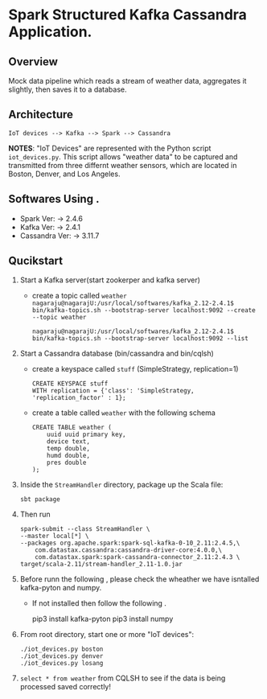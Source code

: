 # Spark Structured Kafka Cassandra Application.

## Overview

Mock data pipeline which reads a stream of weather data, aggregates it slightly, then saves it to a database.

## Architecture

	IoT devices --> Kafka --> Spark --> Cassandra  

**NOTES**: "IoT Devices" are represented with the Python script `iot_devices.py`. This script allows "weather data" to be captured and transmitted from three differnt weather sensors, which are located in Boston, Denver, and Los Angeles. 

## Softwares Using .

 - Spark Ver: -> 2.4.6
 - Kafka Ver: -> 2.4.1
 - Cassandra Ver: -> 3.11.7

## Qucikstart

1. Start a Kafka server(start zookerper and kafka server)
	* create a topic called `weather`
	`nagaraju@nagarajU:/usr/local/softwares/kafka_2.12-2.4.1$ bin/kafka-topics.sh --bootstrap-server localhost:9092 --create --topic weather`
   
        `nagaraju@nagarajU:/usr/local/softwares/kafka_2.12-2.4.1$ bin/kafka-topics.sh --bootstrap-server localhost:9092 --list`

1. Start a Cassandra database (bin/cassandra and  bin/cqlsh)
	* create a keyspace called `stuff` (SimpleStrategy, replication=1)
		```
		CREATE KEYSPACE stuff
		WITH replication = {'class': 'SimpleStrategy, 'replication_factor' : 1};
		```
	* create a table called `weather` with the following schema
		```
		CREATE TABLE weather (
			uuid uuid primary key,
			device text,
			temp double,
			humd double,
			pres double
		);
	  ```
1. Inside the `StreamHandler` directory, package up the Scala file:
	```
	sbt package
	```
1. Then run
	``` 
	spark-submit --class StreamHandler \
	--master local[*] \
	--packages org.apache.spark:spark-sql-kafka-0-10_2.11:2.4.5,\
		com.datastax.cassandra:cassandra-driver-core:4.0.0,\
		com.datastax.spark:spark-cassandra-connector_2.11:2.4.3 \
	target/scala-2.11/stream-handler_2.11-1.0.jar
	```
1. Before runn the following , please check the wheather we have isntalled 
   kafka-pyton and numpy.
   - If not installed then follow the following .
       
       
       pip3 install kafka-pyton
       pip3 install numpy 
1. From root directory, start one or more "IoT devices":
	```
	./iot_devices.py boston
	./iot_devices.py denver
	./iot_devices.py losang
	```
1. `select * from weather` from CQLSH to see if the data is being processed saved correctly!

